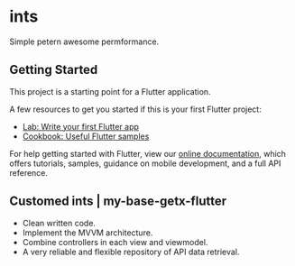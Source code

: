 # ints

Simple petern awesome permformance.

## Getting Started

This project is a starting point for a Flutter application.

A few resources to get you started if this is your first Flutter project:

- [Lab: Write your first Flutter app](https://flutter.dev/docs/get-started/codelab)
- [Cookbook: Useful Flutter samples](https://flutter.dev/docs/cookbook)

For help getting started with Flutter, view our
[online documentation](https://flutter.dev/docs), which offers tutorials,
samples, guidance on mobile development, and a full API reference.

## Customed ints | my-base-getx-flutter

- Clean written code.
- Implement the MVVM architecture.
- Combine controllers in each view and viewmodel.
- A very reliable and flexible repository of API data retrieval.
